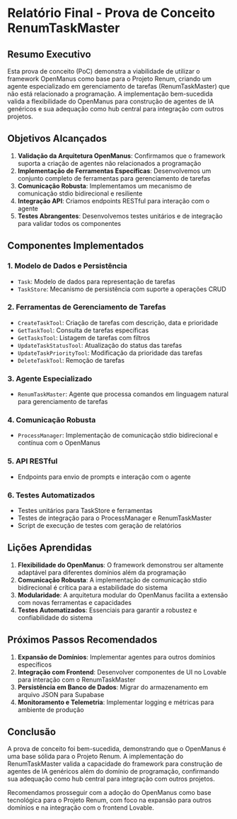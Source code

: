 # Relatório Final - Prova de Conceito RenumTaskMaster

## Resumo Executivo

Esta prova de conceito (PoC) demonstra a viabilidade de utilizar o framework OpenManus como base para o Projeto Renum, criando um agente especializado em gerenciamento de tarefas (RenumTaskMaster) que não está relacionado a programação. A implementação bem-sucedida valida a flexibilidade do OpenManus para construção de agentes de IA genéricos e sua adequação como hub central para integração com outros projetos.

## Objetivos Alcançados

1. **Validação da Arquitetura OpenManus**: Confirmamos que o framework suporta a criação de agentes não relacionados a programação
2. **Implementação de Ferramentas Específicas**: Desenvolvemos um conjunto completo de ferramentas para gerenciamento de tarefas
3. **Comunicação Robusta**: Implementamos um mecanismo de comunicação stdio bidirecional e resiliente
4. **Integração API**: Criamos endpoints RESTful para interação com o agente
5. **Testes Abrangentes**: Desenvolvemos testes unitários e de integração para validar todos os componentes

## Componentes Implementados

### 1. Modelo de Dados e Persistência
- `Task`: Modelo de dados para representação de tarefas
- `TaskStore`: Mecanismo de persistência com suporte a operações CRUD

### 2. Ferramentas de Gerenciamento de Tarefas
- `CreateTaskTool`: Criação de tarefas com descrição, data e prioridade
- `GetTaskTool`: Consulta de tarefas específicas
- `GetTasksTool`: Listagem de tarefas com filtros
- `UpdateTaskStatusTool`: Atualização do status das tarefas
- `UpdateTaskPriorityTool`: Modificação da prioridade das tarefas
- `DeleteTaskTool`: Remoção de tarefas

### 3. Agente Especializado
- `RenumTaskMaster`: Agente que processa comandos em linguagem natural para gerenciamento de tarefas

### 4. Comunicação Robusta
- `ProcessManager`: Implementação de comunicação stdio bidirecional e contínua com o OpenManus

### 5. API RESTful
- Endpoints para envio de prompts e interação com o agente

### 6. Testes Automatizados
- Testes unitários para TaskStore e ferramentas
- Testes de integração para o ProcessManager e RenumTaskMaster
- Script de execução de testes com geração de relatórios

## Lições Aprendidas

1. **Flexibilidade do OpenManus**: O framework demonstrou ser altamente adaptável para diferentes domínios além da programação
2. **Comunicação Robusta**: A implementação de comunicação stdio bidirecional é crítica para a estabilidade do sistema
3. **Modularidade**: A arquitetura modular do OpenManus facilita a extensão com novas ferramentas e capacidades
4. **Testes Automatizados**: Essenciais para garantir a robustez e confiabilidade do sistema

## Próximos Passos Recomendados

1. **Expansão de Domínios**: Implementar agentes para outros domínios específicos
2. **Integração com Frontend**: Desenvolver componentes de UI no Lovable para interação com o RenumTaskMaster
3. **Persistência em Banco de Dados**: Migrar do armazenamento em arquivo JSON para Supabase
4. **Monitoramento e Telemetria**: Implementar logging e métricas para ambiente de produção

## Conclusão

A prova de conceito foi bem-sucedida, demonstrando que o OpenManus é uma base sólida para o Projeto Renum. A implementação do RenumTaskMaster valida a capacidade do framework para construção de agentes de IA genéricos além do domínio de programação, confirmando sua adequação como hub central para integração com outros projetos.

Recomendamos prosseguir com a adoção do OpenManus como base tecnológica para o Projeto Renum, com foco na expansão para outros domínios e na integração com o frontend Lovable.
